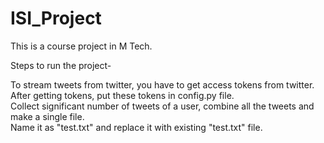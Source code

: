# ISI_Project
This is a course project in M Tech.   

Steps to run the project-      

To stream tweets from twitter, you have to get access tokens from twitter. After getting tokens, put these tokens in config.py file.    
Collect significant number of tweets of a user, combine all the tweets and make a single file.    
Name it as "test.txt" and replace it with existing "test.txt" file.
